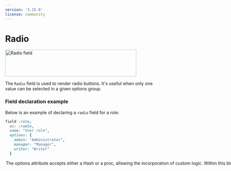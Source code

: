```yaml
---
version: '3.15.0'
license: community
---
```


# Radio

<Image src="/assets/img/fields/radio.png" width="425" height="87" alt="Radio field" />

The `Radio` field is used to render radio buttons. It's useful when only one value can be selected in a given options group.

### Field declaration example
Below is an example of declaring a `radio` field for a role:

```ruby
field :role,
  as: :radio,
  name: "User role",
  options: {
    admin: "Administrator",
    manager: "Manager",
    writer: "Writer"
  }
```

<Option name="`options`">

The `options` attribute accepts either a `Hash` or a proc, allowing the incorporation of custom logic. Within this block, you gain access to all attributes of [`Avo::ExecutionContext`](../execution-context) along with the `record`, `resource`, `view` and `field`.

This attribute represents the options that should be displayed in the radio buttons.

#### Default value

Empty `Hash`.

```ruby
{}
```

#### Possible values

Any `Hash`. The keys represent the value that will be persisted and the values are the visible labels. Example:

```ruby
options: {
  admin: "Administrator",
  manager: "Manager",
  writer: "Writer"
}
```

Or a `Proc`:

```ruby
options: -> do
  record.roles.each_with_object({}) do |role, hash|
    hash[role.id] = role.name.humanize
  end
end
```

</Option>
